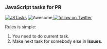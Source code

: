### JavaScript tasks for PR 
[![JSTasks](https://img.shields.io/badge/JavaScript%20tasks-for%20PR-orange.svg)]()
![Awesome](https://cdn.rawgit.com/sindresorhus/awesome/d7305f38d29fed78fa85652e3a63e154dd8e8829/media/badge.svg)<a href="https://twitter.com/intent/follow?screen_name=Serega_Gavel">
        <img src="https://img.shields.io/twitter/follow/Serega_Gavel.svg?style=social"
            alt="follow on Twitter"></a>
            
            
Rules is simple:
1. You need to do current task.
2. Make next task for somebody else in **Issues**.

